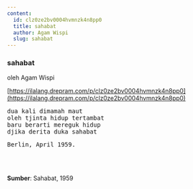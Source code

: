 ```yaml
---
content:
  id: clz0ze2bv0004hvmnzk4n8pp0
  title: sahabat
  author: Agam Wispi
  slug: sahabat
---
```

### sahabat

oleh Agam Wispi

[https://ilalang.drepram.com/p/clz0ze2bv0004hvmnzk4n8pp0](https://ilalang.drepram.com/p/clz0ze2bv0004hvmnzk4n8pp0)

<pre>
dua kali dimamah maut
oleh tjinta hidup tertambat
baru berarti mereguk hidup
djika derita duka sahabat
</pre>
<pre>
Berlin, April 1959.
</pre>
<br/><br/>

**Sumber**: Sahabat, 1959
